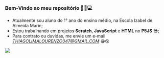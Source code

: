 ### Bem-Vindo ao meu repositório 👨‍💻💻

- Atualmente sou aluno do 1° ano do ensino médio, na Escola Izabel de Almeida Marin;
- Estou trabalhando em projetos **Scratch**, **JavaScript** e **HTML** no **P5JS** 😎;
- Para contrato ou duvidas, me envie um e-mail *THIAGOLIMALOURENZO047@GMAIL.COM* 😁😮

![](https://media1.tenor.com/m/YGV1m0f5oOAAAAAC/homer-simpson-hide-in-shrubs.gif)
